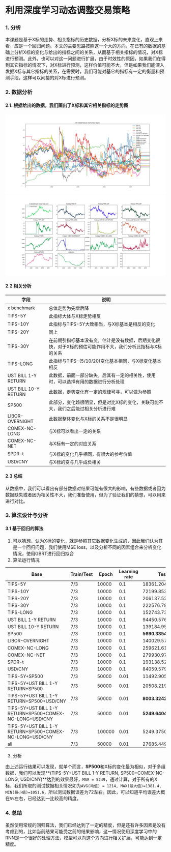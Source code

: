 # 利用深度学习动态调整交易策略

### 1. 分析
本课题是基于X标的走势、相关指标的历史数据，分析X标的未来变化，直观上来看，应是一个回归问题。本文的主要思路按照这一个大的方向，在已有的数据的基础上分析X标的变化与给出的指标之间的关系，从而基于相关指标的情况，对X标进行预测。此外，也可以对这一问题进行扩展，由于时效性的原因，如果我们在得到其它指标的情况下，对X标进行预测，这样价值可能不大，但是如果我们能深入发掘X标与其它指标的关系，在需要时，我们可能对基它的指标有一定的衡量和预测手段，这样可以间接的对X标进行预测。

### 2. 数据分析
#### 2.1. 根据给出的数据，我们画出了X标和其它相关指标的走势图 
![picture1](./code/f1.png)
![picture2](./code/f2.png)

#### 2.2 相关分析
| 字段 | 说明 |
| ---- | --- |
|x benchmark | 总体走势为先增后降 |
| TIPS-5Y | 此指标大体与X标走势相反 |
| TIPS-10Y | 此指标与TIPS-5Y大致相当，与X标基本是相反的变化 |
| TIPS-20Y | 同上 |
| TIPS-30Y | 在前期引指标基本没有变，估计是没有数据，后期变化很快，对于X标的预估可能作用不大，我们分析此指标与X标的关系 |
| TIPS-LONG | 此指标与TIPS-(5/10/20)变化基本相同，与X标变化基本相反 |
| UST BILL 1-Y RETURN | 此数据，前面一部分缺失，后其有一定的相关性，使用时，可以选择有用的数据进行分析处理 |
| UST BILL 10-Y RETURN | 此数据，走势变化有一定的规律可寻，可以做为参照 |
| SP500 | 此部分，变化趋很明显，但是对比X标的变化，关联可能不大，我们之后能过相关分析进行难 |
| LIBOR-OVERNIGHT | 此数据整体变化与X标的关系不是很明显 |
| COMEX-NC-LONG | 与X标可以看出一定的关系 |
| COMEX-NC-NET | 与X标有一定的对应关系 |
| SPDR-t | 与X标的变化几乎相同，有很大的参考价值 |
| USD/CNY | 与X标的变与几乎成负相关 |

#### 2.3 总结
从数据中，我们可以看出有部分数据对结果可能有很大的影响，有些数据或者因为数据缺失或者因为相关性不大，我们准备使用，但为了验证我们的猜想，可以用来进行对比。

### 3. 算法设计与分析
#### 3.1 基于回归的算法
1. 可以猜想，认为X标的变化，就是参照其它数据变化生成的，因此我们认为其是一个回归问题，我们使用MSE loss，以及分析不同的因素组合来分析变化情况，使用GBRT进行回归拟合
2. 算法运行情况

| Base | Train/Test | Epoch | Learning rate | Test loss |
| --- | --- | --- | --- | --- |
| TIPS-5Y | 7/3 | 10000 | 0.1 | 18361.20452821178 |
| TIPS-10Y | 7/3 | 10000 | 0.1 | 72199.85359137581 |
| TIPS-20Y | 7/3 | 10000 | 0.1 | 206137.5294652102 |
| TIPS-30Y | 7/3 | 10000 | 0.1 | 222576.7876718556 |
| TIPS-LONG | 7/3 | 10000 | 0.1 | 152743.73472397853 |
| UST BILL 1-Y RETURN | 7/3 | 10000 | 0.1 | 94450.57637815738 |
| UST BILL 10-Y RETURN | 7/3 | 10000 | 0.1 | 139184.95688278848 |
| SP500 | 7/3 | 10000 | 0.1 | **5690.335493387296** |
| LIBOR-OVERNIGHT | 7/3 | 10000 | 0.1 | 140029.5744900607 |
| COMEX-NC-LONG | 7/3 | 10000 | 0.1 | 259621.6101744508 |
| COMEX-NC-NET | 7/3 | 10000 | 0.1 | 279930.97413507494 |
| SPDR-t | 7/3 | 10000 | 0.1 | 193138.52943071476 |
| USD/CNY | 7/3 | 10000 | 0.1 | 84059.57934314759 |
| TIPS-5Y+SP500 | 7/3 | 50000 | 0.01 | 11492.905763721594 |
| TIPS-5Y+UST BILL 1-Y RETURN+SP500 | 7/3 | 50000 | 0.01 | 20508.219181798577 |
| TIPS-5Y+UST BILL 1-Y RETURN+SP500+USD/CNY | 7/3 | 50000 | 0.01 | **8003.32428286175** |
| TIPS-5Y+UST BILL 1-Y RETURN+SP500+COMEX-NC-LONG+USD/CNY | 7/3 | 50000 | 0.01 | **5249.6404209809025** |
| TIPS-5Y+UST BILL 1-Y RETURN+SP500+COMEX-NC-LONG+USD/CNY | 7/3 | 100000 | 0.01 | 5249.375062112708 |
| all | 7/3 | 50000 | 0.01 | 27685.449864680813 |

3. 分析

由上述运行结果可以发现，就单个而言，**SP500**和X标的变化最为相似，对于多组数据，我们可以发现**(TIPS-5Y+UST BILL 1-Y RETURN, SP500+COMEX-NC-LONG, USD/CNY)**达到的效果最好，`MSE = 5249`，通过计算，对于所有的X标，我们所取的测试数据相关情况如为`AVG(均值) = 1214, MAX(最大值)=1381.4, MIN(最小值)=1051.6`，所以测试数据误差为72左右。因此，可以知道平均误差大概在`5%`左右，已经达到一比较高的精度。

### 4. 总结
虽然使用常规的回归算法，我们已经达到了一定的精度，但是还有许多因素是没有考虑到的，比如当前结果可能受之前的结果影响，这一情况使用深度学习中的RNN是一个很好的处理方法，模型可以向这个方向进行相关扩展，可能达到一定精度。

